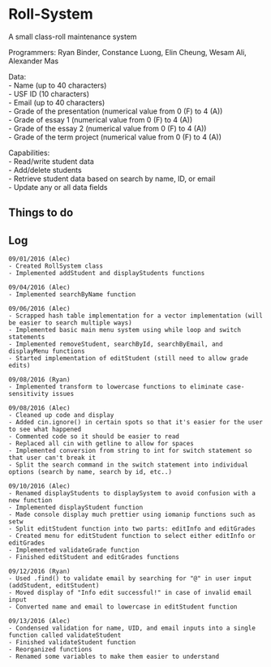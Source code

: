 # Roll-System
A small class-roll maintenance system

Programmers: Ryan Binder, Constance Luong, Elin Cheung, Wesam Ali, Alexander Mas

Data:  
	- Name (up to 40 characters)  
	- USF ID (10 characters)  
	- Email (up to 40 characters)  
	- Grade of the presentation (numerical value from 0 (F) to 4 (A))  
	- Grade of essay 1 (numerical value from 0 (F) to 4 (A))  
	- Grade of the essay 2 (numerical value from 0 (F) to 4 (A))  
	- Grade of the term project (numerical value from 0 (F) to 4 (A))

Capabilities:  
	- Read/write student data  
	- Add/delete students  
	- Retrieve student data based on search by name, ID, or email  
	- Update any or all data fields  

## Things to do  

## Log
	09/01/2016 (Alec)
	- Created RollSystem class  
	- Implemented addStudent and displayStudents functions  

	09/04/2016 (Alec)  
	- Implemented searchByName function  
	
	09/06/2016 (Alec)
	- Scrapped hash table implementation for a vector implementation (will be easier to search multiple ways)  
	- Implemented basic main menu system using while loop and switch statements  
	- Implemented removeStudent, searchById, searchByEmail, and displayMenu functions 
	- Started implementation of editStudent (still need to allow grade edits)  
	
	09/08/2016 (Ryan)
	- Implemented transform to lowercase functions to eliminate case-sensitivity issues  
	
	09/08/2016 (Alec)  
	- Cleaned up code and display  
	- Added cin.ignore() in certain spots so that it's easier for the user to see what happened
	- Commented code so it should be easier to read
	- Replaced all cin with getline to allow for spaces  
	- Implemented conversion from string to int for switch statement so that user can't break it  
	- Split the search command in the switch statement into individual options (search by name, search by id, etc..)  
	
	09/10/2016 (Alec)  
	- Renamed displayStudents to displaySystem to avoid confusion with a new function  
	- Implemented displayStudent function  
	- Made console display much prettier using iomanip functions such as setw  
	- Split editStudent function into two parts: editInfo and editGrades  
	- Created menu for editStudent function to select either editInfo or editGrades  
	- Implemented validateGrade function  
	- Finished editStudent and editGrades functions  
	
	09/12/2016 (Ryan)  
	- Used .find() to validate email by searching for "@" in user input (addStudent, editStudent)  
	- Moved display of "Info edit successful!" in case of invalid email input  
	- Converted name and email to lowercase in editStudent function  
	
	09/13/2016 (Alec)  
	- Condensed validation for name, UID, and email inputs into a single function called validateStudent  
	- Finished validateStudent function  
	- Reorganized functions 
	- Renamed some variables to make them easier to understand  
	
	

